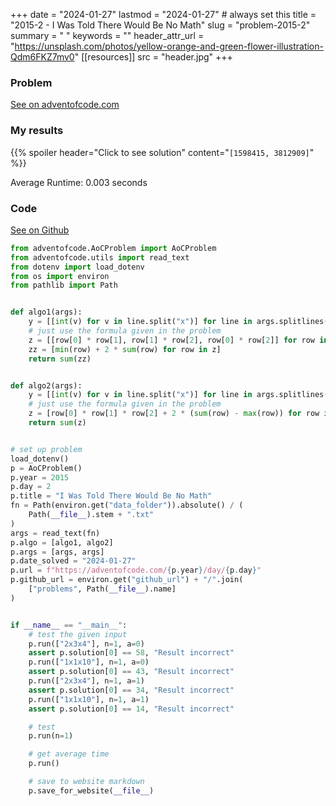 +++
date = "2024-01-27"
lastmod = "2024-01-27" # always set this
title = "2015-2 - I Was Told There Would Be No Math"
slug = "problem-2015-2"
summary = " "
keywords = ""
header_attr_url = "https://unsplash.com/photos/yellow-orange-and-green-flower-illustration-Qdm6FKZ7mv0"
[[resources]]
    src = "header.jpg"
+++

### Problem

[See on adventofcode.com](https://adventofcode.com/2015/day/2)

### My results

{{% spoiler header="Click to see solution" content="```[1598415, 3812909]```" %}}

Average Runtime: 0.003 seconds

### Code

[See on Github](https://github.com/nick16180/adventofcodeproblems/xmas2015d02.py)

```python
from adventofcode.AoCProblem import AoCProblem
from adventofcode.utils import read_text
from dotenv import load_dotenv
from os import environ
from pathlib import Path


def algo1(args):
    y = [[int(v) for v in line.split("x")] for line in args.splitlines()]
    # just use the formula given in the problem
    z = [[row[0] * row[1], row[1] * row[2], row[0] * row[2]] for row in y]
    zz = [min(row) + 2 * sum(row) for row in z]
    return sum(zz)


def algo2(args):
    y = [[int(v) for v in line.split("x")] for line in args.splitlines()]
    # just use the formula given in the problem
    z = [row[0] * row[1] * row[2] + 2 * (sum(row) - max(row)) for row in y]
    return sum(z)


# set up problem
load_dotenv()
p = AoCProblem()
p.year = 2015
p.day = 2
p.title = "I Was Told There Would Be No Math"
fn = Path(environ.get("data_folder")).absolute() / (
    Path(__file__).stem + ".txt"
)
args = read_text(fn)
p.algo = [algo1, algo2]
p.args = [args, args]
p.date_solved = "2024-01-27"
p.url = f"https://adventofcode.com/{p.year}/day/{p.day}"
p.github_url = environ.get("github_url") + "/".join(
    ["problems", Path(__file__).name]
)


if __name__ == "__main__":
    # test the given input
    p.run(["2x3x4"], n=1, a=0)
    assert p.solution[0] == 58, "Result incorrect"
    p.run(["1x1x10"], n=1, a=0)
    assert p.solution[0] == 43, "Result incorrect"
    p.run(["2x3x4"], n=1, a=1)
    assert p.solution[0] == 34, "Result incorrect"
    p.run(["1x1x10"], n=1, a=1)
    assert p.solution[0] == 14, "Result incorrect"

    # test
    p.run(n=1)

    # get average time
    p.run()

    # save to website markdown
    p.save_for_website(__file__)

```
